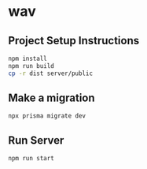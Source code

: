 # wav

## Project Setup Instructions

```sh
npm install
npm run build
cp -r dist server/public
```

## Make a migration
```
npx prisma migrate dev
```

## Run Server

```sh
npm run start
```
